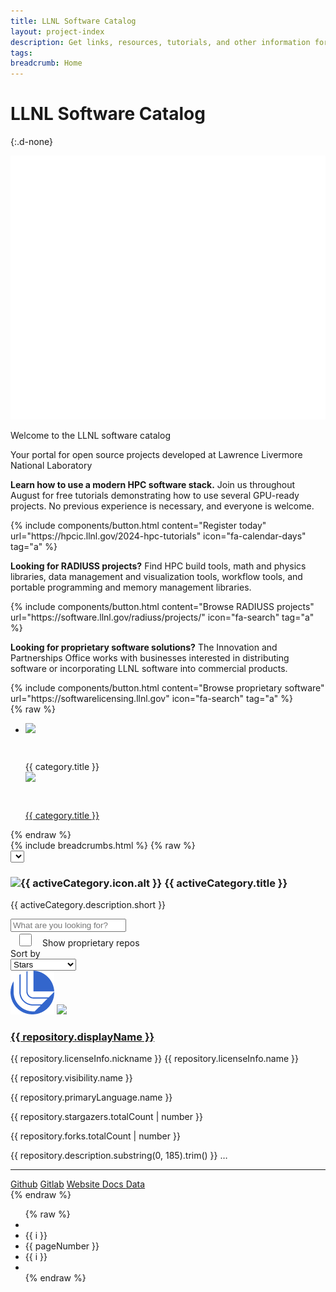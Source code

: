 ```yaml
---
title: LLNL Software Catalog
layout: project-index
description: Get links, resources, tutorials, and other information for developers at the Lab who want to participate in our software community.
tags: 
breadcrumb: Home
---
```


# LLNL Software Catalog
{:.d-none}

<div class="hero-home">
    <div class="container d-flex align-items-center">
        <div class="row text-white">
            <div class="col-12 offset-md-2 col-md-8 offset-lg-0 col-lg-8">
                <div class="hero-content-container d-lg-flex flex-column flex-lg-row align-items-center text-center text-lg-start">
                    <img class="me-lg-3 logo mb-4 mb-lg-0" src="/assets/images/software-logomark-white.png" />
                    <div class="content d-block">
                        <p class="h1 text-balance fw-light">Welcome to the LLNL software catalog</p>
                        <p class="text-balance fs-18">Your portal for open source projects developed at Lawrence Livermore National Laboratory</p>
                    </div>
                </div>
            </div>
        </div>
    </div>
</div>
<div class="bg-light-blue">
    <div class="container">
        <div class="row">
            <div class="col-12 col-md-8 mb-2 mt-2">
                <p class="cta-text"><strong>Learn how to use a modern HPC software stack.</strong> Join us throughout August for free tutorials demonstrating how to use several GPU-ready projects. No previous experience is necessary, and everyone is welcome.</p>
            </div>
            <div class="col-12 col-md-4 text-center d-flex align-items-center justify-content-center justify-content-lg-end mb-1 mb-md-0">
                {% include components/button.html content="Register today" url="https://hpcic.llnl.gov/2024-hpc-tutorials" icon="fa-calendar-days" tag="a" %}
            </div>
        </div>
        <div class="row">
            <div class="col-12 col-md-8 mb-2 mt-2">
                <p class="cta-text"><strong>Looking for RADIUSS projects?</strong> Find HPC build tools, math and physics libraries, data management and visualization tools, workflow tools, and portable programming and memory management libraries.</p>
            </div>
            <div class="col-12 col-md-4 text-center d-flex align-items-center justify-content-center justify-content-lg-end mb-1 mb-md-0">
                {% include components/button.html content="Browse RADIUSS projects" url="https://software.llnl.gov/radiuss/projects/" icon="fa-search" tag="a" %}
            </div>
        </div>
        <div class="row">
            <div class="col-12 col-md-8 mb-2 mt-2">
                <p class="cta-text"><strong>Looking for proprietary software solutions?</strong> The Innovation and Partnerships Office works with businesses interested in distributing software or incorporating LLNL software into commercial products.</p>
            </div>
            <div class="col-12 col-md-4 text-center d-flex align-items-center justify-content-center justify-content-lg-end mb-1 mb-md-0">
                {% include components/button.html content="Browse proprietary software" url="https://softwarelicensing.llnl.gov" icon="fa-search" tag="a" %}
            </div>
        </div>
    </div>
</div>

<div ng-app="app" ng-controller="ProjectController" ng-show="categories.length" class="clearfix contain-paint" ng-cloak>
    {% raw %}
    <div class="d-none d-xl-block sticky-xxl-top mt-3" ng-if="categories.length">
        <ul class="col-12 col-xl-2 float-lg-start ps-3 d-flex flex-column list-unstyled" id="llnl-side-container">
            <li role="button" ng-repeat="category in categories | orderBy: 'title'">
                <div ng-if="!category.url" ng-click="setCategory(category)" ng-class="{'llnl-list-item d-flex align-items-center px-2 my-2 fs-14 fw-medium': true, 'active text-software-blue': category.hash === activeCategory.hash }">
                    <div ng-if="category.icon.path" class="icon me-3 d-flex align-items-center justify-content-center">
                        <img class="logo" src="{{ category.icon.path }}" />
                    </div>
                    <div ng-if="category.icon.fa" class="icon me-3 d-flex align-items-center justify-content-center" style="width: 42px; height: 42px;">
                        <i class="fa fa-light {{ category.icon.fa }} fa-lg"></i>
                    </div>
                    <span>{{ category.title }}</span>
                </div>
                <a role="button" ng-if="category.url" href="{{ category.url }}" ng-class="{'llnl-list-item d-flex align-items-center px-2 my-2 fs-14 fw-medium text-decoration-none text-body-default': true, 'active text-software-blue': category.hash === activeCategory.hash, 'external-link': category.url }">
                    <div ng-if="category.icon.path" class="icon me-3 d-flex align-items-center justify-content-center">
                        <img class="logo" src="{{ category.icon.path }}">
                    </div>
                    <div ng-if="category.icon.fa" class="icon me-3 d-flex align-items-center justify-content-center" style="width: 42px; height: 42px;">
                        <i class="fa fa-light {{ category.icon.fa }} fa-lg"></i>
                    </div>
                    <span>{{ category.title }}</span>
                </a>
            </li>
        </ul>
    </div>
    {% endraw %}
    <div class="container">
        <div class="row">
            <div class="col-12">
                {% include breadcrumbs.html %}
                {% raw %}
                <div class="d-xl-none">
                    <select class="form-select mb-3" aria-label=".form-select-lg" ng-model="activeCategory" ng-change="onCategoryChange()" ng-options="category as category.title for category in categories">
                    </select>
                </div>
                <div class="row mb-3" ng-show="activeCategory">
                    <div class="offset-sm-3 col-12 col-sm-6 text-center">
                        <div class="category d-flex justify-content-center align-items-center">
                            <h3 class="my-0 fw-bold active-category-title">
                                <img ng-if="activeCategory.icon.path" class="me-2" src="{{ activeCategory.icon.path }}" alt="{{ activeCategory.icon.alt }}" height="30" />
                                <i ng-if="!activeCategory.icon.path && activeCategory.icon.fa" class="me-2 fa fa-light {{ activeCategory.icon.fa }} fs-20 align-middle"></i>
                                {{ activeCategory.title }}
                            </h3>
                        </div>
                        <p class="fw-semibold active-category-description">{{ activeCategory.description.short }}</p>
                    </div>
                </div>
                <div class="row fs-14 fw-medium">
                    <div class="col-12 col-lg-6 d-flex align-items-center mb-4 mb-md-0">
                        <input class="form-control fs-14 fw-semibold" type="text" name="query" placeholder="What are you looking for?" ng-model="query" ng-keyup="trackSearchQuery(activeCategory, query)" ng-blur="trackSearchQuery(activeCategory, query)" ng-change="trackProjectImpressions()" />
                        <i class="fa fa-light fa-search text-software-blue ms--2"></i>
                    </div>
                    <div class="col-7 col-md-6 col-lg-3 d-flex align-items-center text-quantum-slate mt-md-2">
                        <div class="form-check form-switch">
                            <input class="form-check-input" type="checkbox" role="switch" id="flexSwitchCheckDefault" ng-model="showProprietaryRepositories" style="height: 1.5em; width: 3em;" ng-change="trackProjectImpressions()" >
                            <label class="form-check-label fw-medium fs-14 ms-2" for="flexSwitchCheckDefault">Show proprietary repos </label><i class="fa fa-light fa-lock ms-2"></i>
                        </div>
                    </div>
                    <div class="col-5 col-md-6 col-lg-3 row align-items-center justify-content-end px-0 text-quantum-slate mt-md-2">
                        <div class="col-4 text-end">
                            <label class="col-form-label fw-medium">Sort by</label>
                        </div>
                        <div class="col-8 px-0">
                            <select class="form-control form-select fs-14 fw-semibold sort-by" id="sort" name="sort" ng-model="sortBy" ng-change="trackProjectImpressions()" >
                                <option value="-stargazers.totalCount">Stars</option>
                                <option value="owner.login">Organization</option>
                                <option value="name">Repo Name</option>
                                <option value="-forks.totalCount">Forks</option>
                                <option value="-pullRequests_Merged.totalCount">Pull Requests</option>
                            </select>
                        </div>
                    </div>  
                </div>
                <div class="row mt-3 gx-27 gy-27" id="repository-container">
                    <div class="col-12 col-md-6 col-xl-4 text-decoration-none text-black llnl-card-perspective transition-slide-up" ng-repeat="repository in filteredRepositories = (repositories | filter:filterByCategory | filter:filterByQuery | filter:filterByPrivacy) | orderBy: sortBy : sortByReverse | limitTo: perPage : perPage * (pageNumber - 1)" data-track-content="" data-content-name="{{ repository.displayName }}" data-content-piece="{{ repository.logo ? '/assets/images/logos/' + repository.logo : '/assets/images/logomark.png' }}" data-content-target="{{ repository.url }}" >
                        <div class="llnl-card d-flex flex-column justify-content-between box-shadow-16 text-decoration-none text-black bg-white">
                            <div class="header text-center mt-4 position-relative px-4">
                                <i ng-if="repository.isProprietary" class="fa fa-light fa-lock float-end translate-middle-x position-absolute top-5 right-5" style="top: 1em; right: 1em;"></i>
                                <div class="image-decorator d-inline-block box-shadow-20-inset">
                                        <div class="d-flex align-items-center justify-content-center" style="height: 100%;">
                                            <img ng-if="!repository.logo" class="logo" src="/assets/images/logomark.png" />
                                            <img ng-if="repository.logo" class="logo" src="{{ '/assets/images/logos/' + repository.logo }}" />
                                    </div>
                                </div>
                                <h3 class="mt-3 fs-20">
                                    <a class="d-inline-block text-black text-decoration-underline-hover text-nowrap overflow-hidden text-truncate" href="{{ repository.url }}" style="max-width: min(30ch, 100%)">{{ repository.displayName }}</a>
                                </h3>
                            </div>
                            <div class="content px-4">
                                <div class="metadata d-flex justify-content-between text-quantum-slate">
                                    <div class="text-start">
                                        <p class="mt-2 mb-0" ng-if="repository.licenseInfo">
                                            <i class="fa fa-light fa-file-certificate me-1"></i>
                                            <span ng-if="repository.licenseInfo.nickname" class="fw-semibold">{{ repository.licenseInfo.nickname }}</span>
                                            <span ng-if="!repository.licenseInfo.nickname" class="fw-semibold">{{ repository.licenseInfo.name }}</span>
                                        </p>
                                        <p class="mt-2 mb-0" ng-if="repository.visibility">
                                            <i class="fa fa-light fa-shield-keyhole me-1"></i>
                                            <span class="fw-semibold">{{ repository.visibility.name }}</span>
                                        </p>
                                        <p class="mt-1" ng-if="repository.primaryLanguage">
                                            <i class="fa fa-light fa-code me-1"></i>
                                            <span class="fw-semibold">{{ repository.primaryLanguage.name }}</span>
                                        </p>
                                    </div>
                                    <div class="text-end">
                                        <p class="mt-2 mb-0" ng-if="repository.stargazers">
                                            <i class="fa fa-light fa-star me-1"></i>
                                            <span class="fw-semibold fixed-width-5">{{ repository.stargazers.totalCount | number }}</span>
                                        </p>
                                        <p class="mt-1" ng-if="repository.forks">
                                            <i class="fa fa-light fa-code-fork me-1"></i>
                                            <span class="fw-semibold d= fixed-width-5">{{ repository.forks.totalCount | number }}</span>
                                        </p>
                                    </div>
                                </div>
                                <p class="description">{{ repository.description.substring(0, 185).trim() }}
                                    <span ng-if="repository.description.length > 185">&#x2026;</span>
                                </p>
                            </div>
                            <div class="links">
                                <hr class="bg-quantum-slate border-2" />
                                <div class="d-flex justify-content-around my-3 links">
                                    <a ng-if="repository.url && repository.url.indexOf('github.com') > -1" class="text-decoration-none text-black text-black-hover" href="{{ repository.url }}">
                                        <i class="fa fa-light fa-github fw-semibold text-software-blue me-1"></i> Github</a>
                                    <a ng-if="repository.url && repository.url.indexOf('gitlab.') > -1" class="text-decoration-none text-black text-black-hover" href="{{ repository.url }}">
                                        <i class="fa fa-light fa-gitlab fw-semibold text-software-blue me-1"></i> Gitlab</a>
                                    <a ng-if="repository.homepageUrl" class="text-decoration-none text-black text-black-hover" href="{{ repository.homepageUrl }}">
                                        <i class="fa fa-light fa-globe fw-semibold text-software-blue text-black-hover me-1"></i> Website </a>
                                    <a ng-if="repository.documentation" class="text-decoration-none text-black text-black-hover" href="{{ repository.documentation }}">
                                        <i class="fa fa-light fa-file-lines fw-semibold text-software-blue text-black-hover me-1"></i> Docs </a>
                                    <a ng-if="repository && !repository.isProprietary" class="text-decoration-none text-black text-black-hover" href="{{ '/repo/#!/' + repository.nameWithOwner}}">
                                        <i class="fa fa-light fa-chart-mixed fw-semibold text-software-blue text-black-hover me-1"></i> Data </a>
                                </div>
                            </div>
                        </div>
                    </div>
                </div> {% endraw %}
            </div>
            <div class="row my-5">
                <div class="col-12 text-center mx-auto" ng-if="filteredRepositories.length / perPage > 1">
                    <nav aria-label="Pagination fs-13">
                        <ul class="pagination justify-content-center box-shadow-3-6 mx-auto w-fit-content overflow-hidden rounded">
                            {% raw %}
                            <li class="page-item d-inline-block" ng-if="pageNumber > 1">
                                <a class="page-link text-software-blue text-white-hover border-0 rounded" role="button" ng-click="setPage(pageNumber - 1)"><i class="fa fa-light fa-chevrons-left"></i></a>
                            </li>
                            <li class="page-item d-inline-block" ng-repeat="i in range(Math.max(pageNumber - 3, 1), pageNumber - 1)">
                                <a class="page-link border-0" role="button" ng-click="setPage(i)">{{ i }}</a>
                            </li>
                            <li class="page-item d-inline-block">
                                <a class="page-link border-0 active">{{ pageNumber }}</a>
                            </li>
                            <li class="page-item d-inline-block" ng-repeat="i in range(pageNumber + 1, Math.ceil(Math.min(pageNumber + 3, filteredRepositories.length / perPage)) )">
                                <a class="page-link border-0" role="button" ng-click="setPage(i)">{{ i }}</a>
                            </li>
                            <li class="page-item d-inline-block" ng-if="pageNumber < filteredRepositories.length / perPage">
                                <a class="page-link cursor-pointer text-software-blue text-white-hover border-0 rounded" role="button" ng-click="setPage(pageNumber + 1)"><i class="fa fa-light fa-chevrons-right"></i></a>
                            </li>
                            {% endraw %}
                        </ul>
                    </nav>
                </div>
            </div>
        </div>
    </div>
</div>

<!--script src="/assets/js/libs/angular.min.js"></script-->
<script src="/assets/js/libs/angular.js"></script>
<script src="/assets/js/libs/angular-animate.min.js"></script>
<script src="/assets/js/projects/index.js"></script>
